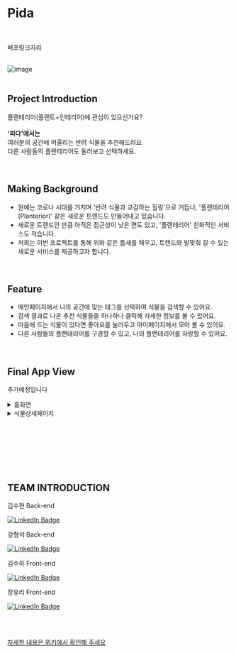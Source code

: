# Pida
<br/>

배포링크자리
<br/><br/>

![image](https://user-images.githubusercontent.com/55533303/164385854-1381c56e-d7d0-44fb-95a9-735b563d1345.png)
<br/><br/>

## Project Introduction
플랜테리어(플랜트+인테리어)에 관심이 있으신가요? <br/><br/>
**'피다'에서는** <br/>
여러분의 공간에 어울리는 반려 식물을 추천해드려요. <br/> 
다른 사람들의 플랜테리어도 둘러보고 선택하세요. 
<br/><br/><br/> 


## Making Background
* 원예는 코로나 시대를 거치며 '반려 식물과 교감하는 힐링'으로 거듭나, '플랜테리어(Planterior)' 같은 새로운 트렌드도 만들어내고 있습니다.
* 새로운 트렌드인 만큼 아직은 접근성이 낮은 면도 있고, '플랜테리어' 친화적인 서비스도 적습니다.
* 저희는 이번 프로젝트를 통해 위와 같은 틈새를 채우고, 트렌드와 발맞춰 갈 수 있는 새로운 서비스를 제공하고자 합니다.
<br/><br/><br/> 

## Feature
* 메인페이지에서 나의 공간에 맞는 태그를 선택하여 식물을 검색할 수 있어요.
* 검색 결과로 나온 추천 식물들을 하나하나 클릭해 자세한 정보를 볼 수 있어요.
* 마음에 드는 식물이 있다면 좋아요를 눌러두고 마이페이지에서 모아 볼 수 있어요.
* 다른 사람들의 플랜테리어를 구경할 수 있고, 나의 플랜테리어를 자랑할 수 있어요.
<br/><br/><br/>

## Final App View
추가예정입니다
<details>
  <summary>홈화면</summary>
</details>
<details>
  <summary>식물상세페이지</summary>
</details>

<br/><br/><br/><br/><br/><br/>

## TEAM INTRODUCTION

<summary>김수현 Back-end</summary>

[![LinkedIn Badge](https://img.shields.io/badge/suxxzzy-181717?style=flat-square&logo=Github&logoColor=white&link=https://github.com/codestates/Pida/wiki/Team)](https://github.com/suxxzzy)

<summary>강형석 Back-end</summary>

[![LinkedIn Badge](https://img.shields.io/badge/neroaki-181717?style=flat-square&logo=Github&logoColor=white&link=https://github.com/codestates/Pida/wiki/Team)](https://github.com/neroaki)

 <summary>김수하 Front-end</summary>

[![LinkedIn Badge](https://img.shields.io/badge/osuhao-181717?style=flat-square&logo=Github&logoColor=white&link=https://github.com/codestates/Pida/wiki/Team)](https://github.com/osuhao)


  <summary>장유리 Front-end</summary>
  
[![LinkedIn Badge](https://img.shields.io/badge/yuriiiiiiiiiii-181717?style=flat-square&logo=Github&logoColor=white&link=https://github.com/codestates/Pida/wiki/Team)](https://github.com/yuriiiiiiiiiii)


<br/><br/>

[자세한 내용은 위키에서 확인해 주세요](https://github.com/codestates/Pida/wiki)
